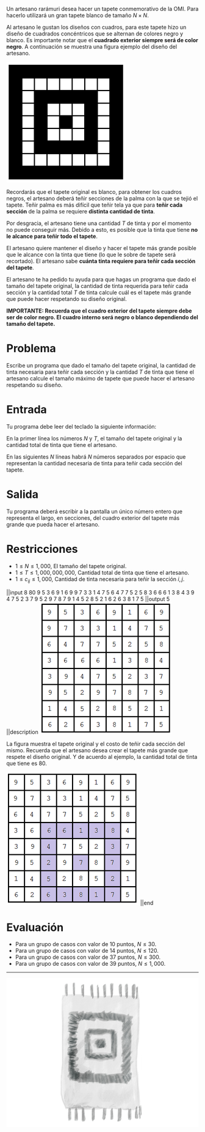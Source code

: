 Un artesano rarámuri desea hacer un tapete conmemorativo de la OMI. Para hacerlo utilizará un gran tapete blanco de tamaño $N \times N$.

Al artesano le gustan los diseños con cuadros, para este tapete hizo un diseño de cuadrados concéntricos que se alternan de colores negro y blanco.  Es importante notar que el **cuadrado exterior siempre será de color negro**.  A continuación se muestra una figura ejemplo del diseño del artesano.

![pattern](pattern.png)

Recordarás que el tapete original es blanco, para obtener los cuadros negros, el artesano deberá teñir secciones de la palma con la que se tejió el tapete. Teñir palma es más difícil que teñir tela ya que para **teñir cada sección** de la palma se requiere **distinta cantidad de tinta**.

Por desgracia, el artesano tiene una cantidad $T$ de tinta y por el momento no puede conseguir más.  Debido a esto, es posible que la tinta que tiene **no le alcance para teñir todo el tapete**. 

El artesano quiere mantener el diseño y hacer el tapete más grande posible que le alcance con la tinta que tiene (lo que le sobre de tapete será recortado).  El artesano sabe **cuánta tinta requiere para teñir cada sección del tapete**.

El artesano te ha pedido tu ayuda para que hagas un programa que dado el tamaño del tapete original, la cantidad de tinta requerida para teñir cada sección y la cantidad total $T$ de tinta calcule cuál es el tapete más grande que puede hacer respetando su diseño original.

**IMPORTANTE: Recuerda que el cuadro exterior del tapete siempre debe ser de color negro.  El cuadro interno será negro o blanco dependiendo del tamaño del tapete.**

# Problema

Escribe un programa que dado el tamaño del tapete original, la cantidad de tinta necesaria para teñir cada sección y la cantidad $T$ de tinta que tiene el artesano calcule el tamaño máximo de tapete que puede hacer el artesano respetando su diseño.

# Entrada

Tu programa debe leer del teclado la siguiente información:

En la primer línea los números $N$ y $T$, el tamaño del tapete original y la cantidad total de tinta que tiene el artesano. 

En las siguientes $N$ líneas habrá $N$ números separados por espacio que representan la cantidad necesaria de tinta para teñir cada sección del tapete.

# Salida

Tu programa deberá escribir a la pantalla un único número entero que representa el largo, en secciones, del cuadro exterior del tapete más grande que pueda hacer el artesano.

# Restricciones

* $1 \leq N \leq 1,000$, El tamaño del tapete original.
* $1 \leq T \leq 1,000,000,000$, Cantidad total de tinta que tiene el artesano.
* $1 \leq c_{ij} \leq 1,000$, Cantidad de tinta necesaria para teñir la sección $i,j$.

||input
8 80
9 5 3 6 9 1 6 9
9 7 3 3 1 4 7 5
6 4 7 7 5 2 5 8
3 6 6 6 1 3 8 4
3 9 4 7 5 2 3 7
9 5 2 9 7 8 7 9
1 4 5 2 8 5 2 1
6 2 6 3 8 1 7 5
||output
5
||description
![grid](grid.png)

La figura muestra el tapete original y el costo de teñir cada sección del mismo. Recuerda que el artesano desea crear el tapete más grande que respete el diseño original. Y de acuerdo al ejemplo, la cantidad total de tinta que tiene es 80.

![solvedgrid](solvedgrid.png)
||end

# Evaluación

* Para un grupo de casos con valor de 10 puntos, $N \leq 30$.
* Para un grupo de casos con valor de 14 puntos, $N \leq 120$.
* Para un grupo de casos con valor de 37 puntos, $N \leq 300$.
* Para un grupo de casos con valor de 39 puntos, $N \leq 1,000$.

---

![illustration](illustration.jpg)
